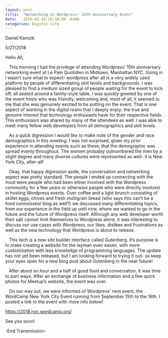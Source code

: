```yaml
---
layout: post
title:  "Networking at Wordpress' 15th Anniversary Event"
date:   2018-05-28 10:38:00 -0400
categories: Digital Life
---
```


Daniel Kamzik

5/27/2018

Hello All,

&nbsp;&nbsp;&nbsp;This morning I had the privilege of attending Wordpress’ 15th anniversary networking event at Le Pain Quotidien in Midtown, Manhattan NYC. Going in I wasn’t sure what to expect- wordpress after all is a very widely used platform by people of differentiating skill levels and backgrounds. I was pleased to find a medium sized group of people waiting for the event to kick off, all seated around a family-style table. I was quickly greeted by one of the event hosts who was friendly, welcoming and, most of all, it seemed to me that she was genuinely excited to be putting on the event. That is one aspect of working in the digital realm that I deeply enjoy; the true and genuine interest that technology enthusiasts have for their respective fields. This enthusiasm was shared by many of the attendees as well. I was able to meet many fellow web developers from all demographics and skill levels.

&nbsp;&nbsp;&nbsp;As a quick digression I would like to make note of the gender and race demographics in this meeting. I was not surprised, given my prior experience in attending events such as these, that the demographic was spread evenly throughout. The women probably outnumbered the men by a slight degree and many diverse cultures were represented as well- it is New York City, after-all!

&nbsp;&nbsp;&nbsp;Okay, that happy digression aside, the conversation and networking aspect was pretty standard. The people I ended up connecting with the most were people who had been either involved with the Wordpress community for a few years or otherwise people who were directly involved in hosting Wordpress events. Over coffee and a light brunch consisting of skillet eggs, chives and fresh multigrain bread (who says this can’t be a food connoisseur blog as well?) we discussed many differentiating topics, from our experience in the field up until now, where we wanted to go in the future and the future of Wordpress itself. Although any web developer worth their salt cannot limit themselves to Wordpress alone, it was interesting to discuss our use cases with Wordpress, our likes, dislikes and frustrations as well as the new technology that Wordpress is about to release.

&nbsp;&nbsp;&nbsp;This tech is a new site builder interface called Gutenberg. It’s purpose is to make creating a website for the layman even easier, with more customization with less knowledge of programming languages. The update has not yet been released, but I am looking forward to trying it out- so keep your eyes open for a new blog post about Gutenberg in the near future!

&nbsp;&nbsp;&nbsp;After about an hour and a half of good food and conversation, it was time to part ways. After an exchange of business information and a few quick photos for Meetup’s website, the event was over.

&nbsp;&nbsp;&nbsp;On our way out, we were informed of Wordpress’ next event, the WordCamp New York City Event running from September 15th to the 16th. I posted a link to the event with more info below!

https://2018.nyc.wordcamp.org/

See you soon!

-End Transmission-
